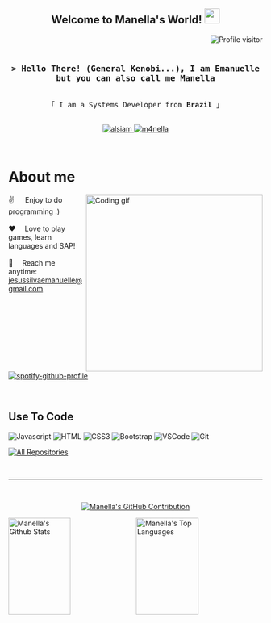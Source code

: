 
<h2 align="center">
  Welcome to Manella's World!
  <img src="https://media.giphy.com/media/lqp9quCpMASNyerNWq/giphy.gif" width="30">
</h2>

<!--
<p align="center">
  <a href="https://github.com/m4nella"><img src="https://readme-typing-svg.herokuapp.com/?lines=Programmer;Front%20End%20Developer;1.5%2B%18years%20of%20coding%20experience;Always%20learning%20new%20things&center=true&width=380&height=45"></a>
</p>

 -->



<a href="https://komarev.com/ghpvc/?username=m4nella">
  <img align="right" src="https://komarev.com/ghpvc/?username=m4nella&label=Visitors&color=0e75b6&style=flat" alt="Profile visitor" />
</a>

<br />
<br />

<!-- Intro  -->
<h3 align="center">
        <samp>&gt; Hello There! (General Kenobi...), I am
                <b>Emanuelle </b>
          but you can also call me Manella
        </samp>
</h3>

<p align="center"> 
  <samp>
    <br>
    「 I am a Systems Developer from <b>Brazil</b> 」
    <br>
    <br>
  </samp>
</p>

<p align="center">
 <a href="https://linkedin.com/in/emanuelle-silva-16502a223/" target="_blank">
  <img src="https://img.shields.io/badge/LinkedIn-0077B5?style=for-the-badge&logo=linkedin&logoColor=white" alt="alsiam"/>
 </a>
 <!-- <a href="https://dev.to/alsiam" target="_blank">
  <img src="https://img.shields.io/badge/dev.to-0A0A0A?style=for-the-badge&logo=dev.to&logoColor=white" alt="alsiam" />
 </a> -->
 <a href="https://instagram.com/_memaruelle/" target="_blank">
  <img src="https://img.shields.io/badge/Instagram-fe4164?style=for-the-badge&logo=instagram&logoColor=white" alt="m4nella" />
 </a> 
</p>
<br />

<!-- About Section -->
 # About me 
 
<p>
 <img align="right" width="350" src="/assets/programmer.gif" alt="Coding gif" />
  
 ✌️ &emsp;    Enjoy to do programming :) <br/><br/>
 ❤️ &emsp;Love to play games, learn languages and SAP! <br/><br/>   <!-- meu discord: .cybermancer       (jogo valorant, league of legends, rainbow six, dead by daylight, overwatch e ETC... NERD ALERT T.T -->
 📧 &emsp;Reach me anytime: jesussilvaemanuelle@gmail.com<br/><br/>

</p>


<!--
Eu sabia que você (sim, exatamente VOCÊ rsrs) iria vir ver  o meu código do spotify. . . fique à vontade 

e sim, eu fiz gambiarra ali em cima kkkj
 -->




<br/>

[![spotify-github-profile](https://spotify-github-profile.vercel.app/api/view?uid=bts.armys&cover_image=true&theme=default&show_offline=true&background_color=1b0326&interchange=false&bar_color=3caa49&bar_color_cover=false)](https://spotify-github-profile.vercel.app/api/view?uid=bts.armys&redirect=true)

<br/>

## Use To Code

![Javascript](https://img.shields.io/badge/Javascript-F0DB4F?style=for-the-badge&labelColor=black&logo=javascript&logoColor=F0DB4F)
![HTML](https://img.shields.io/badge/HTML5-E34F26?style=for-the-badge&logo=html5&logoColor=white)
![CSS3](https://img.shields.io/badge/CSS3-1572B6?style=for-the-badge&logo=css3&logoColor=white)
![Bootstrap](https://img.shields.io/badge/Bootstrap-563D7C?style=for-the-badge&logo=bootstrap&logoColor=white)
![VSCode](https://img.shields.io/badge/Visual_Studio-0078d7?style=for-the-badge&logo=visual%20studio&logoColor=white)
![Git](https://img.shields.io/badge/Git-F05032?style=for-the-badge&logo=git&logoColor=white)
<br/>


<p align="left">
  <a href="https://github.com/m4nella?tab=repositories" target="_blank"><img alt="All Repositories" title="All Repositories" src="https://img.shields.io/badge/-All%20Repos-2962FF?style=for-the-badge&logo=koding&logoColor=white"/></a>
</p>

<br/>
<hr/>
<br/>

<!-- <p align="center">
  <a href="https://github.com/m4nella">
    <img src="https://github-readme-streak-stats.herokuapp.com/?user=m4nella&theme=radical&border=7F3FBF&background=0D1117" alt="Manella's GitHub streak"/>
  </a>
</p>
 -->
<p align="center">
  <a href="https://github.com/m4nella">
    <img src="https://github-profile-summary-cards.vercel.app/api/cards/profile-details?username=m4nella&theme=radical" alt="Manella's GitHub Contribution"/>
  </a>
</p>

<a> 
    <a href="https://github.com/m4nella"><img alt="Manella's Github Stats" src="https://denvercoder1-github-readme-stats.vercel.app/api?username=m4nella&show_icons=true&count_private=true&theme=react&border_color=7F3FBF&bg_color=0D1117&title_color=F85D7F&icon_color=F8D866" height="192px" width="49.5%"/></a>
  <a href="https://github.com/m4nella"><img alt="Manella's Top Languages" src="https://denvercoder1-github-readme-stats.vercel.app/api/top-langs/?username=m4nella&langs_count=8&layout=compact&theme=react&border_color=7F3FBF&bg_color=0D1117&title_color=F85D7F&icon_color=F8D866" height="192px" width="49.5%"/></a>
  <br/>
</a>
